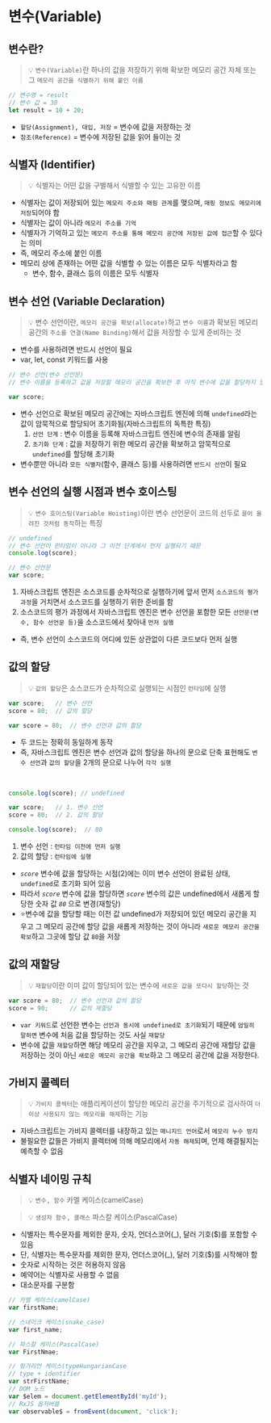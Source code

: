 # 변수(Variable)

## 변수란?

> 💡 `변수(Variable)`란 하나의 값을 저장하기 위해 확보한 메모리 공간 자체 또는 그 `메모리 공간을 식별하기 위해 붙인 이름`

```javascript
// 변수명 = result
// 변수 값 = 30
let result = 10 + 20;
```

- `할당(Assignment), 대입, 저장` = 변수에 값을 저장하는 것
- `참조(Reference)` = 변수에 저장된 값을 읽어 들이는 것

## 식별자 (Identifier)

> 💡 식별자는 어떤 값을 구별해서 식별할 수 있는 고유한 이름

- 식별자는 값이 저장되어 있는 `메모리 주소와 매핑 관계`를 맺으며, `매핑 정보도 메모리에 저장`되어야 함
- 식별자는 값이 아니라 `메모리 주소를 기억`
- 식별자가 기억하고 있는 `메모리 주소를 통해 메모리 공간에 저장된 값에 접근`할 수 있다는 의미
- 즉, 메모리 주소에 붙인 이름
- 메모리 상에 존재하는 어떤 값을 식별할 수 있는 이름은 모두 식별자라고 함 
  - 변수, 함수, 클래스 등의 이름은 모두 식별자

## 변수 선언 (Variable Declaration)

> 💡 변수 선언이란, `메모리 공간을 확보(allocate)`하고 `변수 이름`과 확보된 메모리 공간의 `주소를 연결(Name Binding)`해서 값을 저장할 수 있게 준비하는 것

- 변수를 사용하려면 반드시 선언이 필요
- var, let, const 키워드를 사용

```javascript
// 변수 선언(변수 선언문)
// 변수 이름을 등록하고 값을 저장할 메모리 공간을 확보한 후 아직 변수에 값을 할당하지 않음

var score;
```

- 변수 선언으로 확보된 메모리 공간에는 자바스크립트 엔진에 의해 `undefined`라는 값이 암묵적으로 할당되어 초기화됨(자바스크립트의 독특한 특징)
  1. `선언 단계` : 변수 이름을 등록해 자바스크립트 엔진에 변수의 존재를 알림
  2. `초기화 단계` : 값을 저장하기 위한 메모리 공간을 확보하고 암묵적으로 `undefined`를 할당해 초기화
- 변수뿐만 아니라 `모든 식별자`(함수, 클래스 등)를 사용하려면 `반드시 선언`이 필요

## 변수 선언의 실행 시점과 변수 호이스팅

> 💡 `변수 호이스팅(Variable Hoisting)`이란 변수 선언문이 코드의 선두로 `끌어 올려진 것처럼 동작`하는 특징

```javascript
// undefined
// 변수 선언이 런타임이 아니라 그 이전 단계에서 먼저 실행되기 때문
console.log(score);

// 변수 선언문
var score;
```

1. 자바스크립트 엔진은 소스코드를 순차적으로 실행하기에 앞서 먼저 `소스코드의 평가 과정`을 거치면서 소스코드를 실행하기 위한 준비를 함
2. 소스코드의 평가 과정에서 자바스크립트 엔진은 변수 선언을 포함한 모든 `선언문(변수, 함수 선언문 등)`을 소스코드에서 찾아내 `먼저 실행`
- 즉, 변수 선언이 소스코드의 어디에 있든 상관없이 다른 코드보다 먼저 실행

## 값의 할당

> 💡 `값의 할당`은 소스코드가 순차적으로 실행되는 시점인 `런타임`에 실행

```javascript
var score;   // 변수 선언
score = 80;  // 값의 할당
```

```javascript
var score = 80;  // 변수 선언과 값의 할당
```

- 두 코드는 정확히 동일하게 동작
- 즉, 자바스크립트 엔진은 변수 선언과 값의 할당을 하나의 문으로 단축 표현해도 `변수 선언`과 `값의 할당`을 2개의 문으로 나누어 `각각 실행`

<br />

```javascript
console.log(score); // undefined

var score;   // 1. 변수 선언
score = 80;  // 2. 값의 할당

console.log(score);  // 80
```

1. 변수 선언 : `런타임 이전에 먼저 실행`
2. 값의 할당 : `런타임에 실행`
- _`score`_ 변수에 값을 할당하는 시점(2)에는 이미 변수 선언이 완료된 상태, `undefined`로 초기화 되어 있음
- 따라서 _`score`_ 변수에 값을 할당하면 _`score`_ 변수의 값은 undefined에서 새롭게 할당한 숫자 값  _`80`_ 으로 변경(재할당)
- ⭐변수에 값을 할당할 때는 이전 값 undefined가 저장되어 있던 메모리 공간을 지우고 그 메모리 공간에 할당 값을 새롭게 저장하는 것이 아니라 `새로운 메모리 공간을 확보`하고 그곳에 할당 값 `80`을 저장

## 값의 재할당

> 💡 `재할당`이란 이미 값이 할당되어 있는 변수에 `새로운 값을 또다시 할당`하는 것

```javascript
var score = 80;  // 변수 선언과 값의 할당
score = 90;      // 값의 재할당
```

- `var 키워드`로 선언한 변수는 `선언과 동시에 undefined로 초기화`되기 때문에 `엄밀히 말하면` 변수에 처음 값을 할당하는 것도 사실 `재할당`
- 변수에 값을 `재할당`하면 해당 메모리 공간을 지우고, 그 메모리 공간에 재할당 값을 저장하는 것이 아닌 `새로운 메모리 공간을 확보`하고 그 메모리 공간에 값을 저장한다.

## 가비지 콜렉터

> 💡 `가비지 콜렉터`는 애플리케이션이 할당한 메모리 공간을 주기적으로 검사하여 `더 이상 사용되지 않는 메모리를 해제`하는 기능

- 자바스크립트는 가비지 콜렉터를 내장하고 있는 `매니지드 언어`로서 `메모리 누수 방지`
- 불필요한 값들은 가비지 콜렉터에 의해 메모리에서 `자동 해제`되며, 언제 해결될지는 예측할 수 없음

## 식별자 네이밍 규칙

> 💡 `변수, 함수` 카멜 케이스(camelCase)

> 💡 `생성자 함수, 클래스` 파스칼 케이스(PascalCase)


- 식별자는 특수문자를 제외한 문자, 숫자, 언더스코어(_), 달러 기호($)를 포함할 수 있음
- 단, 식별자는 특수문자를 제외한 문자, 언더스코어(_), 달러 기호($)를 시작해야 함
- 숫자로 시작하는 것은 허용하지 않음
- 예약어는 식별자로 사용할 수 없음
- 대소문자를 구분함

```javascript 
// 카멜 케이스(camelCase)
var firstName;

// 스네이크 케이스(snake_case)
var first_name;

// 파스칼 케이스(PascalCase)
var FirstNmae;

// 헝가리언 케이스(typeHungarianCase
// type + identifier
var strFirstName;
// DOM 노드
var $elem = document.getElementById('myId');
// RxJS 옵저버블
var observable$ = fromEvent(document, 'click'); 
```
